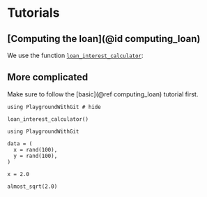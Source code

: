 # Tutorials

## [Computing the loan](@id computing_loan)

We use the function [`loan_interest_calculator`](@ref):

## More complicated

Make sure to follow the [basic](@ref computing_loan) tutorial first.

```@example
using PlaygroundWithGit # hide

loan_interest_calculator()
```

```@setup myexample1
using PlaygroundWithGit

data = (
  x = rand(100),
  y = rand(100),
)
```

```@example myexample1
x = 2.0
```

```@example myexample1
almost_sqrt(2.0)
```
